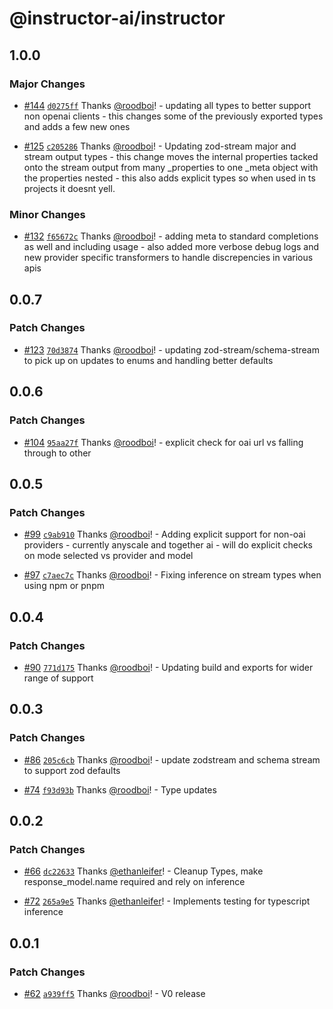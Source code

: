 # @instructor-ai/instructor

## 1.0.0

### Major Changes

- [#144](https://github.com/instructor-ai/instructor-js/pull/144) [`d0275ff`](https://github.com/instructor-ai/instructor-js/commit/d0275ff3b91d87d05a72c98001a49222e3cba348) Thanks [@roodboi](https://github.com/roodboi)! - updating all types to better support non openai clients - this changes some of the previously exported types and adds a few new ones

- [#125](https://github.com/instructor-ai/instructor-js/pull/125) [`c205286`](https://github.com/instructor-ai/instructor-js/commit/c205286dccdbc6feacfd2aeeca0e0ba449631a57) Thanks [@roodboi](https://github.com/roodboi)! - Updating zod-stream major and stream output types - this change moves the internal properties tacked onto the stream output from many \_properties to one \_meta object with the properties nested - this also adds explicit types so when used in ts projects it doesnt yell.

### Minor Changes

- [#132](https://github.com/instructor-ai/instructor-js/pull/132) [`f65672c`](https://github.com/instructor-ai/instructor-js/commit/f65672cfe443e37cb32ee721aa406ca093125ffb) Thanks [@roodboi](https://github.com/roodboi)! - adding meta to standard completions as well and including usage - also added more verbose debug logs and new provider specific transformers to handle discrepencies in various apis

## 0.0.7

### Patch Changes

- [#123](https://github.com/instructor-ai/instructor-js/pull/123) [`70d3874`](https://github.com/instructor-ai/instructor-js/commit/70d38747339a33ecca2d60c75140db3c200260fc) Thanks [@roodboi](https://github.com/roodboi)! - updating zod-stream/schema-stream to pick up on updates to enums and handling better defaults

## 0.0.6

### Patch Changes

- [#104](https://github.com/instructor-ai/instructor-js/pull/104) [`95aa27f`](https://github.com/instructor-ai/instructor-js/commit/95aa27f75a6ac719b1640eee1c48c5861573defc) Thanks [@roodboi](https://github.com/roodboi)! - explicit check for oai url vs falling through to other

## 0.0.5

### Patch Changes

- [#99](https://github.com/instructor-ai/instructor-js/pull/99) [`c9ab910`](https://github.com/instructor-ai/instructor-js/commit/c9ab9104e554e4f24b55f69cf24b784091c7bfb1) Thanks [@roodboi](https://github.com/roodboi)! - Adding explicit support for non-oai providers - currently anyscale and together ai - will do explicit checks on mode selected vs provider and model

- [#97](https://github.com/instructor-ai/instructor-js/pull/97) [`c7aec7c`](https://github.com/instructor-ai/instructor-js/commit/c7aec7c072aaa6921a30995332a9fb61938dce9d) Thanks [@roodboi](https://github.com/roodboi)! - Fixing inference on stream types when using npm or pnpm

## 0.0.4

### Patch Changes

- [#90](https://github.com/instructor-ai/instructor-js/pull/90) [`771d175`](https://github.com/instructor-ai/instructor-js/commit/771d1750361b409ed8a59adfdf79a29174b67c87) Thanks [@roodboi](https://github.com/roodboi)! - Updating build and exports for wider range of support

## 0.0.3

### Patch Changes

- [#86](https://github.com/instructor-ai/instructor-js/pull/86) [`205c6cb`](https://github.com/instructor-ai/instructor-js/commit/205c6cbc4e276b792953352e546ada356467aab5) Thanks [@roodboi](https://github.com/roodboi)! - update zodstream and schema stream to support zod defaults

- [#74](https://github.com/instructor-ai/instructor-js/pull/74) [`f93d93b`](https://github.com/instructor-ai/instructor-js/commit/f93d93b7553af81a727bd8783d18c2901bb0d11a) Thanks [@roodboi](https://github.com/roodboi)! - Type updates

## 0.0.2

### Patch Changes

- [#66](https://github.com/instructor-ai/instructor-js/pull/66) [`dc22633`](https://github.com/instructor-ai/instructor-js/commit/dc226330a57ee5b06ff1ee44a2ad7c4526f5796d) Thanks [@ethanleifer](https://github.com/ethanleifer)! - Cleanup Types, make response_model.name required and rely on inference

- [#72](https://github.com/instructor-ai/instructor-js/pull/72) [`265a9e5`](https://github.com/instructor-ai/instructor-js/commit/265a9e5fd2d8b0fdeaa98ee8b3ee3c27fa1c6a2b) Thanks [@ethanleifer](https://github.com/ethanleifer)! - Implements testing for typescript inference

## 0.0.1

### Patch Changes

- [#62](https://github.com/instructor-ai/instructor-js/pull/62) [`a939ff5`](https://github.com/instructor-ai/instructor-js/commit/a939ff5713c4b90437a73e62e83f8c713ac0a782) Thanks [@roodboi](https://github.com/roodboi)! - V0 release
